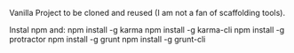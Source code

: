 Vanilla Project to be cloned and reused (I am not a fan of scaffolding tools).

Instal npm and:
npm install -g karma
npm install -g karma-cli
npm install -g protractor
npm install -g grunt
npm install -g grunt-cli

